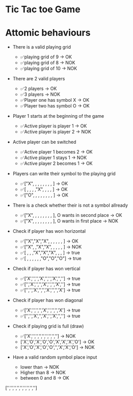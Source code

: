 # Tic Tac toe Game

# Attomic behaviours

- There is a valid playing grid
    - ✅playing grid of 9 -> OK
    - ✅playing grid of 8 -> NOK
    - ✅playing grid of 10 -> NOK

- There are 2 valid players
    - ✅2 players -> OK
    - ✅3 players -> NOK
    - ✅Player one has symbol X -> OK
    - ✅Player two has symbol O -> OK

- Player 1 starts at the beginning of the game
    - ✅Active player is player 1 -> OK
    - ✅Active player is player 2 -> NOK

- Active player can be switched
    - ✅Active player 1 becomes 2 -> OK
    - ✅Active player 1 stays 1 -> NOK
    - ✅Active player 2 becomes 1 -> OK

- Players can write their symbol to the playing grid
    - ✅["X", , , , , , , , ] -> OK
    - ✅[ , , , ,"X", , , , ] -> OK
    - ✅["O", , , , , , , , ] -> OK

- There is a check whether their is not a symbol allready
    - ✅["X", , , , , , , , ], O wants in second place -> OK
    - ✅["X", , , , , , , , ], O wants in first place -> NOK

- Check if player has won horizontal
    - ✅["X","X","X", , , , , , ] -> OK
    - ✅["X", ,"X","X", , , , , ] -> NOK
    - ✅[ , , ,"X","X","X", , , ] -> true
    - ✅[ , , , , , ,"O","O","O"] -> true

- Check if player has won vertical
    - ✅['X','','','X','','','X','',''] -> true
    - ✅['','X','','','X','','','X',''] -> true
    - ✅['','','X','','','X','','','X'] -> true

- Check if player has won diagonal
    - ✅['X','','','','X','','','','X'] -> true
    - ✅['','','X','','X','','X','',''] -> true

- Check if playing grid is full (draw)
    - ✅['X','','','','','','','',''] -> NOK
    - ['X','O','X','O','O','X','X','X','O'] -> OK
    - ['X','O','X','O','O','','X','X','O'] -> NOK

- Have a valid random symbol place input
    - lower than -> NOK
    - Higher than 8 -> NOK
    - between 0 and 8 -> OK


['','','','','','','','','']
